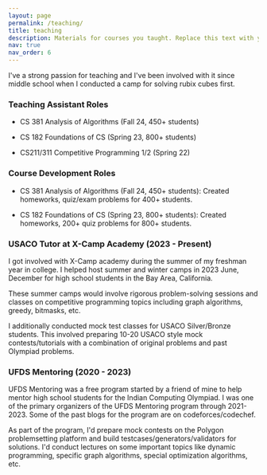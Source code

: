 ```yaml
---
layout: page
permalink: /teaching/
title: teaching
description: Materials for courses you taught. Replace this text with your description.
nav: true
nav_order: 6
---
```


I've a strong passion for teaching and I've been involved with it since middle school when I conducted a camp for solving rubix cubes first.

### Teaching Assistant Roles

- CS 381 Analysis of Algorithms (Fall 24, 450+ students)

- CS 182 Foundations of CS (Spring 23, 800+ students)

- CS211/311 Competitive Programming 1/2 (Spring 22)

### Course Development Roles

- CS 381 Analysis of Algorithms (Fall 24, 450+ students): Created homeworks, quiz/exam problems for 400+ students.

- CS 182 Foundations of CS (Spring 23, 800+ students): Created homeworks, 200+ quiz problems for 800+ students.

### USACO Tutor at X-Camp Academy (2023 - Present)

I got involved with X-Camp academy during the summer of my freshman year in college. I helped host summer and winter camps in 2023 June, December for high school students in the Bay Area, California.

These summer camps would involve rigorous problem-solving sessions and classes on competitive programming topics including graph algorithms, greedy, bitmasks, etc.

I additionally conducted mock test classes for USACO Silver/Bronze students. This involved preparing 10-20 USACO style mock contests/tutorials with a combination of original problems and past Olympiad problems.

### UFDS Mentoring (2020 - 2023)

UFDS Mentoring was a free program started by a friend of mine to help mentor high school students for the Indian Computing Olympiad. I was one of the primary organizers of the UFDS Mentoring program through 2021-2023. Some of the past blogs for the program are on codeforces/codechef.

As part of the program, I'd prepare mock contests on the Polygon problemsetting platform and build testcases/generators/validators for solutions. I'd conduct lectures on some important topics like dynamic programming, specific graph algorithms, special optimization algorithms, etc.
